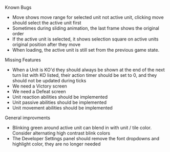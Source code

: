 Known Bugs

- Move shows move range for selected unit not active unit, clicking move should select the active unit first
- Sometimes during sliding animation, the last frame shows the original order
- If the active unit is selected, it shows selection square on active units original position after they move
- When loading, the active unit is still set from the previous game state.

Missing Features
 - When a Unit is KO'd they should always be shown at the end of the next turn list with KO listed, their action timer should be set to 0, and they should not be updated during ticks
 - We need a Victory screen
 - We need a Defeat screen
 - Unit reaction abilities should be implemented
 - Unit passive abilities should be implemented
 - Unit movement abilities should be implemented

General improvments
 - Blinking green around active unit can blend in with unit / tile color. Consider alternating high contrast blink colors
 - The Developer Settings panel should remove the font dropdowns and highlight color, they are no longer needed

 